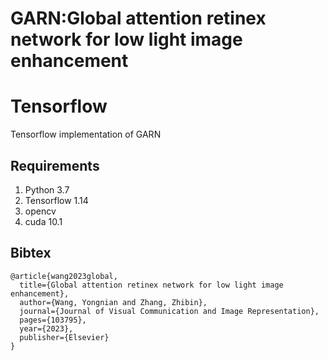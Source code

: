 # GARN:Global attention retinex network for low light image enhancement

# Tensorflow 
Tensorflow implementation of GARN

## Requirements
1. Python 3.7 
2. Tensorflow 1.14
3. opencv
4. cuda 10.1

## Bibtex
```
@article{wang2023global,
  title={Global attention retinex network for low light image enhancement},
  author={Wang, Yongnian and Zhang, Zhibin},
  journal={Journal of Visual Communication and Image Representation},
  pages={103795},
  year={2023},
  publisher={Elsevier}
}
```




